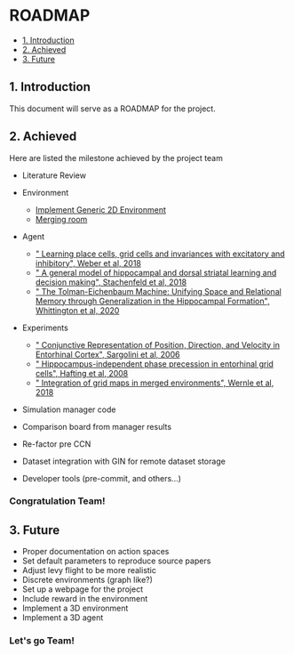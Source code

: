# ROADMAP

* [1. Introduction](#1-Introduction)
* [2. Achieved ](#2-Achieved)
* [3. Future](#3-Future)

## 1. Introduction

This document will serve as a ROADMAP for the project. 

## 2. Achieved

Here are listed the milestone achieved by the project team

- Literature Review

- Environment
    - [Implement Generic 2D Environment](https://github.com/SainsburyWellcomeCentre/NeuralPlayground/blob/main/examples/arena_examples/2d_arenas_examples.ipynb)
    - [Merging room](https://github.com/SainsburyWellcomeCentre/NeuralPlayground/blob/main/examples/arena_examples/2d_merging_rooms_examples.ipynb) 
    
- Agent
    - [" Learning place cells, grid cells and invariances with excitatory and inhibitory", Weber et al, 2018](https://github.com/SainsburyWellcomeCentre/NeuralPlayground/blob/main/examples/agent_examples/weber_2018_example.ipynb)
    - [" A general model of hippocampal and dorsal striatal learning and decision making", Stachenfeld et al, 2018](https://github.com/SainsburyWellcomeCentre/NeuralPlayground/blob/main/examples/agent_examples/stachenfeld_2018_examples.ipynb)
    - [" The Tolman-Eichenbaum Machine: Unifying Space and Relational Memory through Generalization in the Hippocampal Formation", Whittington et al, 2020](https://github.com/SainsburyWellcomeCentre/NeuralPlayground/blob/main/examples/agent_examples/whittington_2020_examples.ipynb)
   
- Experiments
  - [" Conjunctive Representation of Position, Direction, and Velocity in Entorhinal Cortex", Sargolini et al, 2006](https://github.com/SainsburyWellcomeCentre/NeuralPlayground/blob/main/examples/experimental_examples/Sargolini_2006_examples.ipynb)
  - [" Hippocampus-independent phase precession in entorhinal grid cells", Hafting et al, 2008](https://github.com/SainsburyWellcomeCentre/NeuralPlayground/blob/main/examples/experimental_examples/Hafting_2008_examples.ipynb)
  - [" Integration of grid maps in merged environments", Wernle et al, 2018](https://github.com/SainsburyWellcomeCentre/NeuralPlayground/blob/main/examples/experimental_examples/Wernle_2018_examples.ipynb)

- Simulation manager code
- Comparison board from manager results
- Re-factor pre CCN
- Dataset integration with GIN for remote dataset storage
- Developer tools (pre-commit, and others...)
   
### Congratulation Team!

## 3. Future

- Proper documentation on action spaces
- Set default parameters to reproduce source papers
- Adjust levy flight to be more realistic
- Discrete environments (graph like?)
- Set up a webpage for the project
- Include reward in the environment
- Implement a 3D environment
- Implement a 3D agent

### Let's go Team! 
